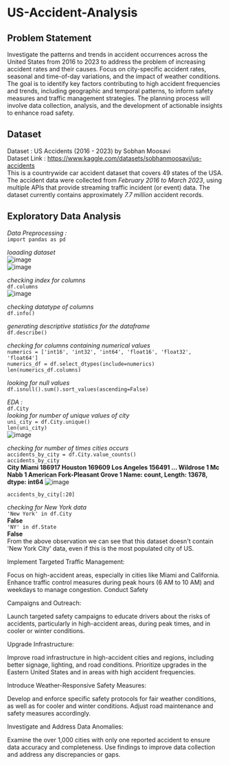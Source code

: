 # US-Accident-Analysis
## Problem Statement
Investigate the patterns and trends in accident occurrences across the United States from 2016 to 2023 to address the problem of increasing accident rates and their causes. Focus on city-specific accident rates, seasonal and time-of-day variations, and the impact of weather conditions. The goal is to identify key factors contributing to high accident frequencies and trends, including geographic and temporal patterns, to inform safety measures and traffic management strategies. The planning process will involve data collection, analysis, and the development of actionable insights to enhance road safety.

## Dataset
Dataset : US Accidents (2016 - 2023) by Sobhan Moosavi <br>
Dataset Link : https://www.kaggle.com/datasets/sobhanmoosavi/us-accidents <br>
This is a countrywide car accident dataset that covers 49 states of the USA. The accident data were collected from *February 2016 to March 2023*, using multiple APIs that provide streaming traffic incident (or event) data. The dataset currently contains approximately *7.7 million* accident records.

## Exploratory Data Analysis
*Data Preprocessing :* <br>
`import pandas as pd`

*loaading dataset* <br>
![image](https://github.com/user-attachments/assets/1fb3465c-dc6a-4695-a0ad-f8a360320de8) <br>
![image](https://github.com/user-attachments/assets/b37ee6e2-64e5-4d89-a94e-025ddc59ff3c)

*checking index for columns* <br>
`df.columns` <br>
![image](https://github.com/user-attachments/assets/1137b4b8-8503-4823-8d82-76bac6bee236)

*checking datatype of columns* <br>
`df.info()`

*generating descriptive statistics for the dataframe* <br>
`df.describe()`

*checking for columns containing numerical values* <br>
`numerics = ['int16', 'int32', 'int64', 'float16', 'float32', 'float64']` <br>
`numerics_df = df.select_dtypes(include=numerics)` <br>
`len(numerics_df.columns)`

*looking for null values* <br>
`df.isnull().sum().sort_values(ascending=False)`

*EDA :* <br>
`df.City` <br>
*looking for number of unique values of city* <br>
`uni_city = df.City.unique()` <br>
`len(uni_city)` <br>
![image](https://github.com/user-attachments/assets/ace0d1cb-a43a-4ac5-9bc0-4b08660fcee5)

*checking for number of times cities occurs* <br>
`accidents_by_city = df.City.value_counts()` <br>
`accidents_by_city` <br>
**City
Miami                           186917
Houston                         169609
Los Angeles                     156491
...
Wildrose                             1
Mc Nabb                              1
American Fork-Pleasant Grove         1
Name: count, Length: 13678, dtype: int64**
![image](https://github.com/user-attachments/assets/15123a02-a668-4ee2-953e-86723901b142)

`accidents_by_city[:20]`

*checking for New York data* <br>
`'New York' in df.City` <br>
**False** <br>
`'NY' in df.State` <br>
**False** <br>
From the above observation we can see that this dataset doesn't contain 'New York City' data, even if this is the most populated city of US.


Implement Targeted Traffic Management:

Focus on high-accident areas, especially in cities like Miami and California. Enhance traffic control measures during peak hours (6 AM to 10 AM) and weekdays to manage congestion.
Conduct Safety

Campaigns and Outreach:

Launch targeted safety campaigns to educate drivers about the risks of accidents, particularly in high-accident areas, during peak times, and in cooler or winter conditions.

Upgrade Infrastructure:

Improve road infrastructure in high-accident cities and regions, including better signage, lighting, and road conditions. Prioritize upgrades in the Eastern United States and in areas with high accident frequencies.

Introduce Weather-Responsive Safety Measures:

Develop and enforce specific safety protocols for fair weather conditions, as well as for cooler and winter conditions. Adjust road maintenance and safety measures accordingly.

Investigate and Address Data Anomalies:

Examine the over 1,000 cities with only one reported accident to ensure data accuracy and completeness. Use findings to improve data collection and address any discrepancies or gaps.
